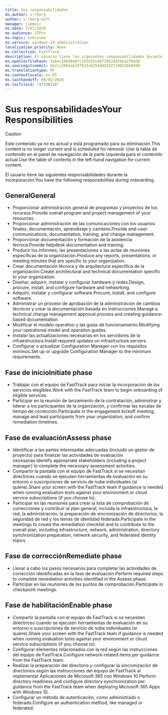 ```yaml
---
title: Sus responsabilidades
ms.author: v-rberg
author: v-rberg-msft
manager: jimmuir
ms.date: 7/01/2020
ms.audience: ITPro
ms.topic: overview
ms.service: windows-10-administration
localization_priority: None
ms.collection: FastTrack
description: El usuario tiene las siguientes responsabilidades durante la incorporación a Windows 10.
ms.openlocfilehash: 7a6ec109d0a07c255925c86f20b24df4ea2f0ed8
ms.sourcegitcommit: de2cc20b4ab297633cb254d42532719022bb8d99
ms.translationtype: MT
ms.contentlocale: es-ES
ms.lasthandoff: 09/02/2020
ms.locfileid: "47338118"
---
```

# <a name="your-responsibilities"></a><span data-ttu-id="60ad6-103">Sus responsabilidades</span><span class="sxs-lookup"><span data-stu-id="60ad6-103">Your Responsibilities</span></span>
> [!CAUTION]
> <span data-ttu-id="60ad6-104">Este contenido ya no es actual y está programado para su eliminación.</span><span class="sxs-lookup"><span data-stu-id="60ad6-104">This content is no longer current and is scheduled for removal.</span></span> <span data-ttu-id="60ad6-105">Use la tabla de contenido en el panel de navegación de la parte izquierda para el contenido actual.</span><span class="sxs-lookup"><span data-stu-id="60ad6-105">Use the table of contents in the left-hand navigation for current content.</span></span>

<span data-ttu-id="60ad6-106">El usuario tiene las siguientes responsabilidades durante la incorporación.</span><span class="sxs-lookup"><span data-stu-id="60ad6-106">You have the following responsibilities during onboarding.</span></span>

## <a name="general"></a><span data-ttu-id="60ad6-107">General</span><span class="sxs-lookup"><span data-stu-id="60ad6-107">General</span></span>

- <span data-ttu-id="60ad6-108">Proporcionar administración general de programas y proyectos de los recursos.</span><span class="sxs-lookup"><span data-stu-id="60ad6-108">Provide overall program and project management of your resources.</span></span>
- <span data-ttu-id="60ad6-109">Proporcionar administración de las comunicaciones con los usuarios finales, documentación, aprendizaje y cambios.</span><span class="sxs-lookup"><span data-stu-id="60ad6-109">Provide end-user communications, documentation, training, and change management.</span></span>
- <span data-ttu-id="60ad6-110">Proporcionar documentación y formación de la asistencia técnica.</span><span class="sxs-lookup"><span data-stu-id="60ad6-110">Provide helpdesk documentation and training.</span></span>
- <span data-ttu-id="60ad6-111">Producir los informes, las presentaciones o las actas de reuniones específicas de la organización.</span><span class="sxs-lookup"><span data-stu-id="60ad6-111">Produce any reports, presentations, or meeting minutes that are specific to your organization.</span></span>
- <span data-ttu-id="60ad6-112">Crear documentación técnica y de arquitectura específica de la organización.</span><span class="sxs-lookup"><span data-stu-id="60ad6-112">Create architectural and technical documentation specific to your organization.</span></span>
- <span data-ttu-id="60ad6-113">Diseñar, adquirir, instalar y configurar hardware y redes.</span><span class="sxs-lookup"><span data-stu-id="60ad6-113">Design, procure, install, and configure hardware and networking.</span></span>
- <span data-ttu-id="60ad6-114">Adquirir, instalar y configurar software.</span><span class="sxs-lookup"><span data-stu-id="60ad6-114">Procure, install, and configure software.</span></span>
- <span data-ttu-id="60ad6-115">Administrar un proceso de aprobación de la administración de cambios técnicos y crear la documentación basada en instrucciones.</span><span class="sxs-lookup"><span data-stu-id="60ad6-115">Manage a technical change management approval process and creating guidance-based documentation.</span></span>
- <span data-ttu-id="60ad6-116">Modificar el modelo operativo y las guías de funcionamiento.</span><span class="sxs-lookup"><span data-stu-id="60ad6-116">Modifying your operational model and operation guides.</span></span>
- <span data-ttu-id="60ad6-117">Instalar las actualizaciones necesarias en los servidores de la infraestructura.</span><span class="sxs-lookup"><span data-stu-id="60ad6-117">Install required updates on infrastructure servers.</span></span>
- <span data-ttu-id="60ad6-118">Configurar o actualizar Configuration Manager con los requisitos mínimos.</span><span class="sxs-lookup"><span data-stu-id="60ad6-118">Set up or upgrade Configuration Manager to the minimum requirements.</span></span>

## <a name="initiate-phase"></a><span data-ttu-id="60ad6-119">Fase de inicio</span><span class="sxs-lookup"><span data-stu-id="60ad6-119">Initiate phase</span></span>

- <span data-ttu-id="60ad6-120">Trabajar con el equipo de FastTrack para iniciar la incorporación de los servicios elegibles.</span><span class="sxs-lookup"><span data-stu-id="60ad6-120">Work with the FastTrack team to begin onboarding of eligible services.</span></span>
- <span data-ttu-id="60ad6-121">Participar en la reunión de lanzamiento de la contratación, administrar y liderar a los participantes de la organización, y confirmar las escalas de tiempo de corrección.</span><span class="sxs-lookup"><span data-stu-id="60ad6-121">Participate in the engagement kickoff meeting, manage and lead participants from your organization, and confirm remediation timelines.</span></span>

## <a name="assess-phase"></a><span data-ttu-id="60ad6-122">Fase de evaluación</span><span class="sxs-lookup"><span data-stu-id="60ad6-122">Assess phase</span></span>

- <span data-ttu-id="60ad6-123">Identificar a las partes interesadas adecuadas (incluido un gestor de proyecto) para finalizar las actividades de evaluación necesarias.</span><span class="sxs-lookup"><span data-stu-id="60ad6-123">Identify appropriate stakeholders (including a project manager) to complete the necessary assessment activities.</span></span>
- <span data-ttu-id="60ad6-124">Compartir la pantalla con el equipo de FastTrack si se necesitan directrices cuando se ejecuten herramientas de evaluación en su entorno o suscripciones de servicio de nube individuales (si quiere).</span><span class="sxs-lookup"><span data-stu-id="60ad6-124">Share your screen with the FastTrack team if guidance is needed when running evaluation tools against your environment or cloud service subscriptions (if you choose to).</span></span>
- <span data-ttu-id="60ad6-125">Participar en las reuniones para crear la lista de comprobación de correcciones y contribuir al plan general, incluida la infraestructura, la red, la administración, la preparación de sincronización de directorios, la seguridad de red y los temas de identidad federada.</span><span class="sxs-lookup"><span data-stu-id="60ad6-125">Participate in the meetings to create the remediation checklist and to contribute to the overall plan, including infrastructure, network, administration, directory synchronization preparation, network security, and federated identity topics.</span></span>

## <a name="remediate-phase"></a><span data-ttu-id="60ad6-126">Fase de corrección</span><span class="sxs-lookup"><span data-stu-id="60ad6-126">Remediate phase</span></span>

- <span data-ttu-id="60ad6-127">Llevar a cabo los pasos necesarios para completar las actividades de corrección identificadas en la fase de evaluación.</span><span class="sxs-lookup"><span data-stu-id="60ad6-127">Perform required steps to complete remediation activities identified in the Assess phase.</span></span>
- <span data-ttu-id="60ad6-128">Participar en las reuniones de los puntos de comprobación.</span><span class="sxs-lookup"><span data-stu-id="60ad6-128">Participate in checkpoint meetings.</span></span>

## <a name="enable-phase"></a><span data-ttu-id="60ad6-129">Fase de habilitación</span><span class="sxs-lookup"><span data-stu-id="60ad6-129">Enable phase</span></span>

- <span data-ttu-id="60ad6-130">Compartir la pantalla con el equipo de FastTrack si se necesitan directrices cuando se ejecuten herramientas de evaluación en su entorno o suscripciones de servicio de nube individuales (si quiere).</span><span class="sxs-lookup"><span data-stu-id="60ad6-130">Share your screen with the FastTrack team if guidance is needed when running evaluation tools against your environment or cloud service subscriptions (if you choose to).</span></span>
- <span data-ttu-id="60ad6-131">Configurar elementos relacionados con la red según las instrucciones del equipo de FastTrack.</span><span class="sxs-lookup"><span data-stu-id="60ad6-131">Configure network-related items per guidance from the FastTrack team.</span></span>
- <span data-ttu-id="60ad6-132">Realizar la preparación del directorio y configurar la sincronización de directorios según las instrucciones del equipo de FastTrack al implementar Aplicaciones de Microsoft 365 con Windows 10.</span><span class="sxs-lookup"><span data-stu-id="60ad6-132">Perform directory readiness and configure directory synchronization per guidance from the FastTrack team when deploying Microsoft 365 Apps with Windows 10.</span></span>
- <span data-ttu-id="60ad6-133">Configurar un método de autenticación, como administrado o federado.</span><span class="sxs-lookup"><span data-stu-id="60ad6-133">Configure an authentication method, like managed or federated.</span></span>

